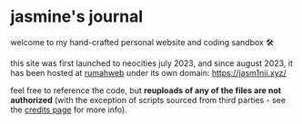 # jasmine's journal
welcome to my hand-crafted personal website and coding sandbox 🛠

this site was first launched to neocities july 2023, and since august 2023, it has been hosted at [rumahweb](https://www.rumahweb.com/) under its own domain: https://jasm1nii.xyz/

feel free to reference the code, but **reuploads of any of the files are not authorized** (with the exception of scripts sourced from third parties - see the [credits page](https://jasm1nii.xyz/credits) for more info).
